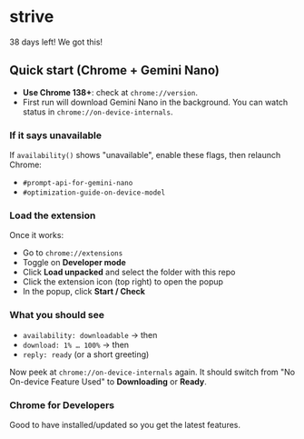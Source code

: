 # strive

38 days left!
We got this!

## Quick start (Chrome + Gemini Nano)

- **Use Chrome 138+**: check at `chrome://version`.
- First run will download Gemini Nano in the background. You can watch status in `chrome://on-device-internals`.

### If it says unavailable
If `availability()` shows "unavailable", enable these flags, then relaunch Chrome:
- `#prompt-api-for-gemini-nano`
- `#optimization-guide-on-device-model`

### Load the extension
Once it works:
- Go to `chrome://extensions`
- Toggle on **Developer mode**
- Click **Load unpacked** and select the folder with this repo
- Click the extension icon (top right) to open the popup
- In the popup, click **Start / Check**

### What you should see
- `availability: downloadable` → then
- `download: 1% … 100%` → then
- `reply: ready` (or a short greeting)

Now peek at `chrome://on-device-internals` again. It should switch from "No On-device Feature Used" to **Downloading** or **Ready**.

### Chrome for Developers
Good to have installed/updated so you get the latest features.
